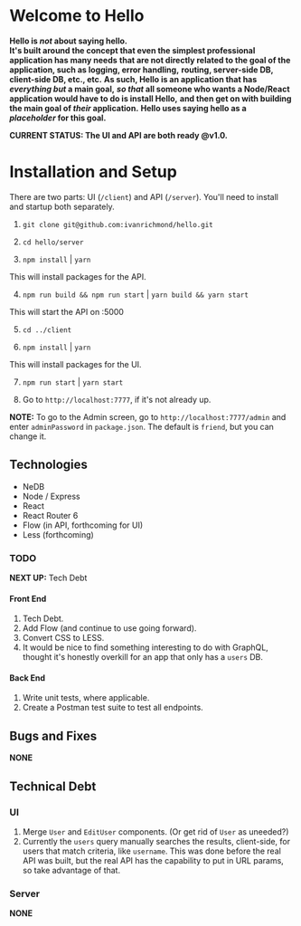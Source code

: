 # Welcome to Hello

**Hello is _not_ about saying hello.**  
**It's built around the concept that even the simplest professional application has many needs**
**that are not directly related to the goal of the application, such as logging, error handling,**
**routing, server-side DB, client-side DB, etc., etc.**
**As such, Hello is an application that has _everything but_ a main goal,**
**_so that_ all someone who wants a Node/React application would have to do is install Hello,**
**and then get on with building the main goal of _their_ application.**
**Hello uses saying hello as a _placeholder_ for this goal.**

**CURRENT STATUS: The UI and API are both ready @v1.0.**
# Installation and Setup

There are two parts: UI (`/client`) and API (`/server`).  You'll need to install
and startup both separately.

1. `git clone git@github.com:ivanrichmond/hello.git`

2. `cd hello/server`

3. `npm install` | `yarn`

This will install packages for the API.

4. `npm run build && npm run start` | `yarn build && yarn start`

This will start the API on :5000

5. `cd ../client`

6. `npm install` | `yarn`

This will install packages for the UI.

7. `npm run start` | `yarn start`

8. Go to `http://localhost:7777`, if it's not already up.

**NOTE:** To go to the Admin screen, go to `http://localhost:7777/admin` and enter `adminPassword` in `package.json`.  The default is `friend`, but you can change it.
## Technologies

- NeDB
- Node / Express
- React
- React Router 6
- Flow (in API, forthcoming for UI)
- Less (forthcoming)

### TODO

**NEXT UP:** Tech Debt
#### Front End

1. Tech Debt.
2. Add Flow (and continue to use going forward).
3. Convert CSS to LESS.
4. It would be nice to find something interesting to do with GraphQL, 
thought it's honestly overkill for an app that only has a `users` DB.
#### Back End

1. Write unit tests, where applicable.
2. Create a Postman test suite to test all endpoints.

## Bugs and Fixes

**NONE**
## Technical Debt

### UI

1. Merge `User` and `EditUser` components.  (Or get rid of `User` as uneeded?)
2. Currently the `users` query manually searches the results, client-side, for
users that match criteria, like `username`.  This was done before the real API 
was built, but the real API has the capability to put in URL params, so take 
advantage of that.
### Server

**NONE**
